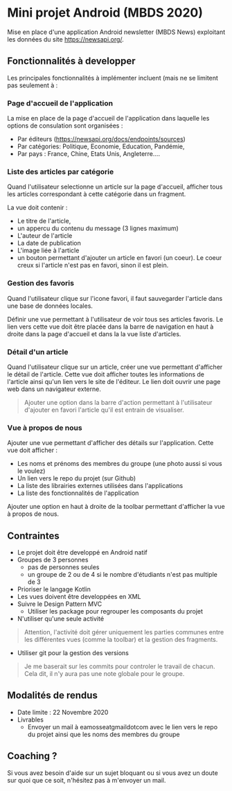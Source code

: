 # Mini projet Android (MBDS 2020) 

Mise en place d'une application Android newsletter (MBDS News) exploitant les données du site https://newsapi.org/. 

## Fonctionnalités à developper 
Les principales fonctionnalités à implémenter incluent (mais ne se limitent pas seulement à :

### Page d'accueil de l'application
La mise en place de la page d'accueil de l'application dans laquelle les options de consulation sont organisées :

- Par éditeurs (https://newsapi.org/docs/endpoints/sources)
- Par catégories: Politique, Economie, Education, Pandémie,
- Par pays : France, Chine, Etats Unis, Angleterre….

### Liste des articles par catégorie
Quand l'utilisateur selectionne un article sur la page d'accueil, afficher tous les articles correspondant à cette catégorie dans un fragment. 

La vue doit contenir : 
 - Le titre de l'article, 
 - un appercu du contenu du message (3 lignes maximum)
 - L'auteur de l'article
 - La date de publication 
 - L'image liée à l'article
 - un bouton permettant d'ajouter un article en favori (un coeur). Le coeur creux si l'article n'est pas en favori, sinon il est plein.  

### Gestion des favoris 
Quand l'utilisateur clique sur l'icone favori, il faut sauvegarder l'article dans une base de données locales.

Définir une vue permettant à l'utilisateur de voir tous ses articles favoris. Le lien vers cette vue doit être placée dans la barre de navigation en haut à droite dans la page d'accueil et dans la la vue liste d'articles. 

### Détail d'un article
Quand l'utilisateur clique sur un article, créer une vue permettant d'afficher le détail de l'article. Cette vue doit afficher toutes les informations de l'article ainsi qu'un lien vers le site de l'éditeur. 
Le lien doit ouvrir une page web dans un navigateur externe.

> Ajouter une option dans la barre d'action permettant à l'utilisateur d'ajouter en favori l'article qu'il est entrain de visualiser. 

### Vue à propos de nous
Ajouter une vue permettant d'afficher des détails sur l'application. Cette vue doit afficher : 

- Les noms et prénoms des membres du groupe (une photo aussi si vous le voulez)
- Un lien vers le repo du projet (sur Github)
- La liste des librairies externes utilisées dans l'applications
- La liste des fonctionnalités de l'application 

Ajouter une option en haut à droite de la toolbar permettant d'afficher la vue à propos de nous. 

## Contraintes 
- Le projet doit être developpé en Android natif 
- Groupes de 3 personnes
    - pas de personnes seules 
    - un groupe de 2 ou de 4 si le nombre d'étudiants n'est pas multiple de 3
- Prioriser le langage Kotlin 
- Les vues doivent être developpées en XML
- Suivre le Design Pattern MVC
    - Utiliser les package pour regrouper les composants du projet
- N'utiliser qu'une seule activité
> Attention, l'activité doit gérer uniquement les parties communes entre les différentes vues (comme la toolbar) et la gestion des fragments. 
- Utiliser git pour la gestion des versions
> Je me baserait sur les commits pour controler le travail de chacun. Cela dit, il n'y aura pas une note globale pour le groupe. 


## Modalités de rendus 

- Date limite : 22 Novembre 2020
- Livrables 
    - Envoyer un mail à eamosseatgmaildotcom avec le lien vers le repo du projet ainsi que les noms des membres du groupe

## Coaching ? 
Si vous avez besoin d'aide sur un sujet bloquant ou si vous avez un doute sur quoi que ce soit, n'hésitez pas à m'envoyer un mail. 



